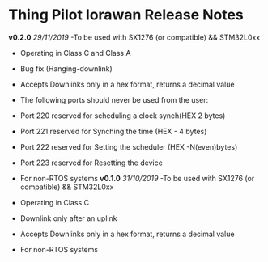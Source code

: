 # Thing Pilot lorawan Release Notes
**v0.2.0** *29/11/2019*
 -To be used with SX1276 (or compatible) && STM32L0xx
 - Operating in Class C and Class A
 - Bug fix (Hanging-downlink)
 - Accepts Downlinks only in a hex format, returns a decimal value
 - The following ports should never be used from the user:
 - Port 220 reserved for scheduling a clock synch(HEX 2 bytes)
 - Port 221 reserved for Synching the time (HEX - 4 bytes)
 - Port 222 reserved for Setting the scheduler (HEX -N(even)bytes)
 - Port 223 reserved for Resetting the device

 - For non-RTOS systems
**v0.1.0** *31/10/2019*
 -To be used with SX1276 (or compatible) && STM32L0xx
 - Operating in Class C
 - Downlink only after an uplink
 - Accepts Downlinks only in a hex format, returns a decimal value
 - For non-RTOS systems

